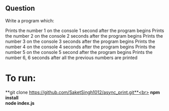 ## Question 
Write a program which:

Prints the number 1 on the console 1 second after the program begins
Prints the number 2 on the console 2 seconds after the program begins
Prints the number 3 on the console 3 seconds after the program begins
Prints the number 4 on the console 4 seconds after the program begins
Prints the number 5 on the console 5 second after the program begins
Prints the number 6, 6 seconds after all the previous numbers are printed

# To run:
   **git clone https://github.com/SaketSingh1012/async_print.git**<br>
   **npm install**<br>
   **node index.js**